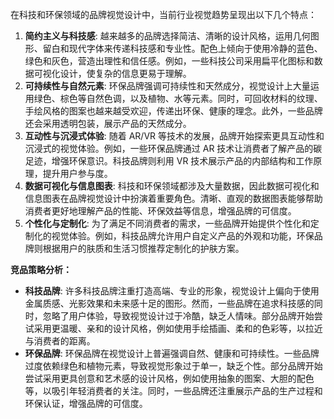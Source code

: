 在科技和环保领域的品牌视觉设计中，当前行业视觉趋势呈现出以下几个特点：

1.  **简约主义与科技感**: 越来越多的品牌选择简洁、清晰的设计风格，运用几何图形、留白和现代字体来传递科技感和专业性。配色上倾向于使用冷静的蓝色、绿色和灰色，营造出理性和信任感。例如，一些科技公司采用扁平化图标和数据可视化设计，使复杂的信息更易于理解。
2.  **可持续性与自然元素**: 环保品牌强调可持续性和天然成分，视觉设计上大量运用绿色、棕色等自然色调，以及植物、水等元素。同时，可回收材料的纹理、手绘风格的图案也越来越受欢迎，传递出环保、健康的理念。此外，一些品牌还会采用透明包装，展示产品的天然成分。
3.  **互动性与沉浸式体验**: 随着 AR/VR 等技术的发展，品牌开始探索更具互动性和沉浸式的视觉体验。例如，一些环保品牌通过 AR 技术让消费者了解产品的碳足迹，增强环保意识。科技品牌则利用 VR 技术展示产品的内部结构和工作原理，提升用户参与度。
4.  **数据可视化与信息图表**: 科技和环保领域都涉及大量数据，因此数据可视化和信息图表在品牌视觉设计中扮演着重要角色。清晰、直观的数据图表能够帮助消费者更好地理解产品的性能、环保效益等信息，增强品牌的可信度。
5.  **个性化与定制化**: 为了满足不同消费者的需求，一些品牌开始提供个性化和定制化的视觉体验。例如，科技品牌允许用户自定义产品的外观和功能，环保品牌则根据用户的肤质和生活习惯推荐定制化的护肤方案。

**竞品策略分析：**

- **科技品牌**: 许多科技品牌注重打造高端、专业的形象，视觉设计上偏向于使用金属质感、光影效果和未来感十足的图形。然而，一些品牌在追求科技感的同时，忽略了用户体验，导致视觉设计过于冷酷，缺乏人情味。部分品牌开始尝试采用更温暖、亲和的设计风格，例如使用手绘插画、柔和的色彩等，以拉近与消费者的距离。
- **环保品牌**: 环保品牌在视觉设计上普遍强调自然、健康和可持续性。一些品牌过度依赖绿色和植物元素，导致视觉形象过于单一，缺乏个性。部分品牌开始尝试采用更具创意和艺术感的设计风格，例如使用抽象的图案、大胆的配色等，以吸引年轻消费者的关注。同时，一些品牌还注重展示产品的生产过程和环保认证，增强品牌的可信度。
